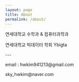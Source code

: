 ```yaml
---
layout: page
title: About
permalink: /about/
---
```


<p>연세대학교 수학과 & 컴퓨터과학과 </p>
<p>연세대학교 빅데이터 학회 Ybigta</p>
<p>---</p>

<p>email : hwkim941213@gmail.com</p>
<p>        sky_hwkim@naver.com</p>
